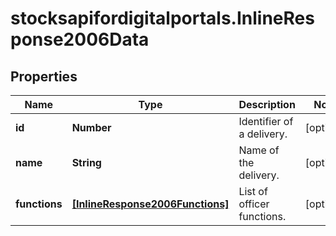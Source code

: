 # stocksapifordigitalportals.InlineResponse2006Data

## Properties

Name | Type | Description | Notes
------------ | ------------- | ------------- | -------------
**id** | **Number** | Identifier of a delivery. | [optional] 
**name** | **String** | Name of the delivery. | [optional] 
**functions** | [**[InlineResponse2006Functions]**](InlineResponse2006Functions.md) | List of officer functions. | [optional] 


